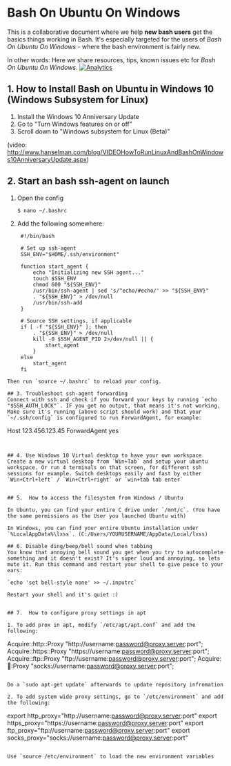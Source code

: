 # Bash On Ubuntu On Windows 
This is a collaborative document where we help **new bash users** get the basics things working in Bash. It's especially targeted for the users of *Bash On Ubuntu On Windows* - where the bash environment is fairly new.

In other words: Here we share resources, tips, known issues etc for *Bash On Ubuntu On Windows*.
[![Analytics](https://ga-beacon.appspot.com/UA-37656767-10/repo-readme)](https://github.com/abergs/ubuntuonwindows)

## 1. How to Install Bash on Ubuntu in Windows 10 (Windows Subsystem for Linux)
1. Install the Windows 10 Anniversary Update
2. Go to "Turn Windows features on or off"
3. Scroll down to "Windows subsystem for Linux (Beta)" 
 

(video: http://www.hanselman.com/blog/VIDEOHowToRunLinuxAndBashOnWindows10AnniversaryUpdate.aspx)

## 2. Start an bash ssh-agent on launch
1. Open the config  

    `$ nano ~/.bashrc`

2. Add the following somewhere:
   ``` 
    #!/bin/bash
    
    # Set up ssh-agent
    SSH_ENV="$HOME/.ssh/environment"
    
    function start_agent {
        echo "Initializing new SSH agent..."
        touch $SSH_ENV
        chmod 600 "${SSH_ENV}"
        /usr/bin/ssh-agent | sed 's/^echo/#echo/' >> "${SSH_ENV}"
        . "${SSH_ENV}" > /dev/null
        /usr/bin/ssh-add
    }
    
    # Source SSH settings, if applicable
    if [ -f "${SSH_ENV}" ]; then
        . "${SSH_ENV}" > /dev/null
        kill -0 $SSH_AGENT_PID 2>/dev/null || {
            start_agent
        }
    else
        start_agent
    fi
```
Then run `source ~/.bashrc` to reload your config.

## 3. Troubleshoot ssh-agent forwarding
Connect with ssh and check if you forward your keys by running `echo "$SSH_AUTH_LOCK"`. IF you get no output, that means it's not working. Make sure it's running (above script should work) and that your `~/.ssh/config` is configured to run ForwardAgent, for example:

```
Host 123.456.123.45
 ForwardAgent yes
```


## 4. Use Windows 10 Virtual desktop to have your own workspace
Create a new virtual desktop from `Win+Tab` and setup your ubuntu workspace. Or run 4 terminals on that screen, for different ssh sessions for example. Switch desktops easily and fast by either `Win+Ctrl+left` / `Win+Ctrl+right` or `win+tab tab enter`


## 5.  How to access the filesystem from Windows / Ubuntu

In Ubuntu, you can find your entire C drive under `/mnt/c`. (You have the same permissions as the User you launched Ubuntu with)

In Windows, you can find your entire Ubuntu installation under `%LocalAppData%\lxss`. (C:/Users/YOURUSERNAME/AppData/Local/lxss)

## 6. Disable ding/beep/bell sound when tabbing
You know that annoying bell sound you get when you try to autocomplete something and it doesn't exist? It's super loud and annoying, so lets mute it. Run this command and restart your shell to give peace to your ears:  

`echo 'set bell-style none' >> ~/.inputrc`  

Restart your shell and it's quiet :)


## 7.  How to configure proxy settings in apt

1. To add prox in apt, modify `/etc/apt/apt.conf` and add the following:

```
Acquire::http::Proxy "http://username:password@proxy.server:port";
Acquire::https::Proxy "https://username:password@proxy.server:port";
Acquire::ftp::Proxy "ftp://username:password@proxy.server:port";
Acquire::socks::Proxy "socks://username:password@proxy.server:port";
```

Do a `sudo apt-get update` afterwards to update repository infromation

2. To add system wide proxy settings, go to `/etc/environment` and add the following:

```
export http_proxy="http://username:password@proxy.server:port"
export https_proxy="https://username:password@proxy.server:port"
export ftp_proxy="ftp://username:password@proxy.server:port"
export socks_proxy="socks://username:password@proxy.server:port"
````

Use `source /etc/environment` to load the new environment variables
